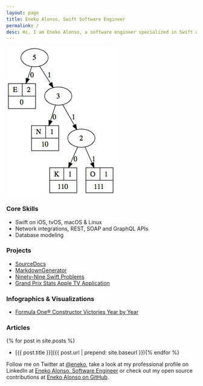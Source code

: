 ```yaml
---
layout: page
title: Eneko Alonso, Swift Software Engineer
permalink: /
desc: Hi, I am Eneko Alonso, a software engineer specialized in Swift with many years of experience developing apps for iOS and tvOS. I live in San Luis Obispo, California.
---
```


![Eneko Huffman Tree](/media/eneko-huffman-tree.png)

### Core Skills

- Swift on iOS, tvOS, macOS & Linux
- Network integrations, REST, SOAP and GraphQL APIs
- Database modeling

### Projects

- [SourceDocs](https://github.com/eneko/SourceDocs)
- [MarkdownGenerator](https://github.com/eneko/MarkdownGenerator)
- [Ninety-Nine Swift Problems](/projects/99-swift-problems)
- [Grand Prix Stats Apple TV Application](/projects/grand-prix-stats)

### Infographics & Visualizations

- [Formula One® Constructor Victories Year by Year]( /infographics/f1/constructor-wins-by-year)

### Articles

{% for post in site.posts %}
- [{{ post.title }}]({{ post.url | prepend: site.baseurl }}){% endfor %}

Follow me on Twitter at [@eneko](https://twitter.com/eneko), take a look at my professional profile on LinkedIn at [Eneko Alonso, Software Engineer](https://www.linkedin.com/in/eneko) or check out my open source contributions at [Eneko Alonso on GitHub](https://github.com/eneko).
